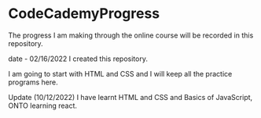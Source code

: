 # CodeCademyProgress

The progress I am making through the online course will be recorded in this repository.

date - 02/16/2022 I created this repository. 

I am going to start with HTML and CSS and I will keep all the practice programs here. 

Update (10/12/2022)
I have learnt HTML and CSS and Basics of JavaScript, ONTO learning react.
